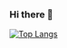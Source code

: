 ### Hi there 👋

[![Top Langs](https://github-readme-stats.vercel.app/api/top-langs/?username=ChillyHub&layout=compact&langs_count=10&hide=MATLAB)](https://github.com/anuraghazra/github-readme-stats)

<!--
[![Readme Card](https://github-readme-stats.vercel.app/api/pin/?username=ChillyHub&repo=github-readme-stats)](https://github.com/anuraghazra/github-readme-stats)
-->

<!--
**ChillyHub/ChillyHub** is a ✨ _special_ ✨ repository because its `README.md` (this file) appears on your GitHub profile.

Here are some ideas to get you started:

- 🔭 I’m currently working on ...
- 🌱 I’m currently learning ...
- 👯 I’m looking to collaborate on ...
- 🤔 I’m looking for help with ...
- 💬 Ask me about ...
- 📫 How to reach me: ...
- 😄 Pronouns: ...
- ⚡ Fun fact: ...
-->
